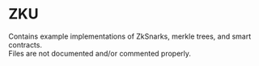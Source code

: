 # ZKU

Contains example implementations of ZkSnarks, merkle trees, and smart contracts. </br>
Files are not documented and/or commented properly.
